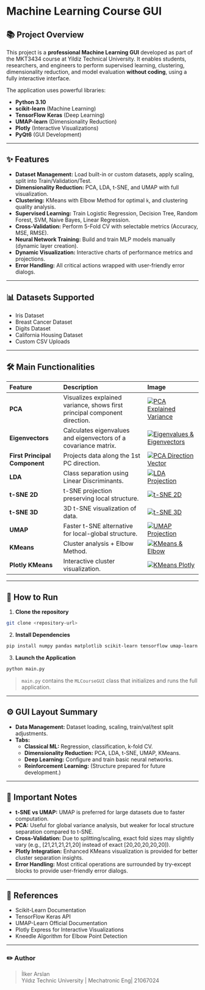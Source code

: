 
# Machine Learning Course GUI

## 📚 Project Overview

This project is a **professional Machine Learning GUI** developed as part of the MKT3434 course at Yildiz Technical University. It enables students, researchers, and engineers to perform supervised learning, clustering, dimensionality reduction, and model evaluation **without coding**, using a fully interactive interface.

The application uses powerful libraries:
- **Python 3.10**
- **scikit-learn** (Machine Learning)
- **TensorFlow Keras** (Deep Learning)
- **UMAP-learn** (Dimensionality Reduction)
- **Plotly** (Interactive Visualizations)
- **PyQt6** (GUI Development)

---

## ✨ Features

- **Dataset Management:** Load built-in or custom datasets, apply scaling, split into Train/Validation/Test.
- **Dimensionality Reduction:** PCA, LDA, t-SNE, and UMAP with full visualization.
- **Clustering:** KMeans with Elbow Method for optimal `k`, and clustering quality analysis.
- **Supervised Learning:** Train Logistic Regression, Decision Tree, Random Forest, SVM, Naive Bayes, Linear Regression.
- **Cross-Validation:** Perform 5-Fold CV with selectable metrics (Accuracy, MSE, RMSE).
- **Neural Network Training:** Build and train MLP models manually (dynamic layer creation).
- **Dynamic Visualization:** Interactive charts of performance metrics and projections.
- **Error Handling:** All critical actions wrapped with user-friendly error dialogs.

---

## 📊 Datasets Supported

- Iris Dataset
- Breast Cancer Dataset
- Digits Dataset
- California Housing Dataset
- Custom CSV Uploads

---

## 🛠️ Main Functionalities

| Feature | Description | Image |
|:--------|:------------|:------|
| **PCA** | Visualizes explained variance, shows first principal component direction. | [![PCA Explained Variance](./Ekran%20görüntüleri/PCA%20Explained%20Variance%20Ratio.png)](https://github.com/ilkerARSLAN1/MKT3434_2025/blob/main/Ekran%20görüntüleri/PCA%20Explained%20Variance%20Ratio.png) |
| **Eigenvectors** | Calculates eigenvalues and eigenvectors of a covariance matrix. | [![Eigenvalues & Eigenvectors](./Ekran%20görüntüleri/Eigenvalues%20and%20Eigenvectors%20from%20Covariance%20Matrix%20%CE%A3.png)](https://github.com/ilkerARSLAN1/MKT3434_2025/blob/main/Ekran%20görüntüleri/Eigenvalues%20and%20Eigenvectors%20from%20Covariance%20Matrix%20%CE%A3.png) |
| **First Principal Component** | Projects data along the 1st PC direction. | [![PCA Direction Vector](./Ekran%20görüntüleri/First%20Principal%20Component%20Visualization.png)](https://github.com/ilkerARSLAN1/MKT3434_2025/blob/main/Ekran%20görüntüleri/First%20Principal%20Component%20Visualization.png) |
| **LDA** | Class separation using Linear Discriminants. | [![LDA Projection](./Ekran%20görüntüleri/Linear%20Discriminant%20Analysis%20(LDA)%20Projection.png)](https://github.com/ilkerARSLAN1/MKT3434_2025/blob/main/Ekran%20görüntüleri/Linear%20Discriminant%20Analysis%20(LDA)%20Projection.png) |
| **t-SNE 2D** | t-SNE projection preserving local structure. | [![t-SNE 2D](./Ekran%20görüntüleri/t-SNE%20Projection%20of%20the%20Breast%20Cancer%20Dataset.png)](https://github.com/ilkerARSLAN1/MKT3434_2025/blob/main/Ekran%20görüntüleri/t-SNE%20Projection%20of%20the%20Breast%20Cancer%20Dataset.png) |
| **t-SNE 3D** | 3D t-SNE visualization of data. | [![t-SNE 3D](./Ekran%20görüntüleri/7B%20t-SNE%20Projection%20(3D).png)](https://github.com/ilkerARSLAN1/MKT3434_2025/blob/main/Ekran%20görüntüleri/7B%20t-SNE%20Projection%20(3D).png) |
| **UMAP** | Faster t-SNE alternative for local-global structure. | [![UMAP Projection](./Ekran%20görüntüleri/UMAP%20Projection%20(3D).png)](https://github.com/ilkerARSLAN1/MKT3434_2025/blob/main/Ekran%20görüntüleri/UMAP%20Projection%20(3D).png) |
| **KMeans** | Cluster analysis + Elbow Method. | [![KMeans & Elbow](./Ekran%20görüntüleri/K-Means%20Clustering%20Results%20and%20Elbow%20Method.png)](https://github.com/ilkerARSLAN1/MKT3434_2025/blob/main/Ekran%20görüntüleri/K-Means%20Clustering%20Results%20and%20Elbow%20Method.png) |
| **Plotly KMeans** | Interactive cluster visualization. | [![KMeans Plotly](./Ekran%20görüntüleri/Means%20Clustering%20Visualized%20with%20Plotly%20(k=3).png)](https://github.com/ilkerARSLAN1/MKT3434_2025/blob/main/Ekran%20görüntüleri/Means%20Clustering%20Visualized%20with%20Plotly%20(k=3).png) |

---



## 🚀 How to Run

1. **Clone the repository**  
```bash
git clone <repository-url>
```

2. **Install Dependencies**  
```bash
pip install numpy pandas matplotlib scikit-learn tensorflow umap-learn plotly kneed pyqt6
```

3. **Launch the Application**  
```bash
python main.py
```

> `main.py` contains the `MLCourseGUI` class that initializes and runs the full application.

---

## ⚙️ GUI Layout Summary

- **Data Management:** Dataset loading, scaling, train/val/test split adjustments.
- **Tabs:**
  - **Classical ML:** Regression, classification, k-fold CV.
  - **Dimensionality Reduction:** PCA, LDA, t-SNE, UMAP, KMeans.
  - **Deep Learning:** Configure and train basic neural networks.
  - **Reinforcement Learning:** (Structure prepared for future development.)

---

## 🧩 Important Notes

- **t-SNE vs UMAP:** UMAP is preferred for large datasets due to faster computation.
- **PCA:** Useful for global variance analysis, but weaker for local structure separation compared to t-SNE.
- **Cross-Validation:** Due to splitting/scaling, exact fold sizes may slightly vary (e.g., [21,21,21,21,20] instead of exact [20,20,20,20,20]).
- **Plotly Integration:** Enhanced KMeans visualization is provided for better cluster separation insights.
- **Error Handling:** Most critical operations are surrounded by try-except blocks to provide user-friendly error dialogs.

---

## 📑 References

- Scikit-Learn Documentation
- TensorFlow Keras API
- UMAP-Learn Official Documentation
- Plotly Express for Interactive Visualizations
- Kneedle Algorithm for Elbow Point Detection

---

### ✏️ Author

> İlker Arslan  
> Yıldız Technic University | Mechatronic Eng| 21067024
